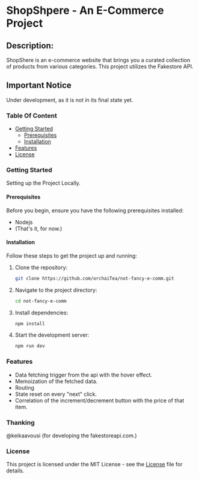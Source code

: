# ShopShpere - An E-Commerce Project

## Description:

ShopShere is an e-commerce website that brings you a curated collection of products from various categories. This project utilizes the Fakestore API.

## Important Notice

Under development, as it is not in its final state yet.

### Table Of Content

- [Getting Started](#getting-started)
  - [Prerequisites](#prerequisites)
  - [Installation](#installation)
- [Features](#features)
- [License](#license)

### Getting Started

Setting up the Project Locally.

#### Prerequisites

Before you begin, ensure you have the following prerequisites installed:

- Nodejs
- \(That's it, for now.\)

#### Installation

Follow these steps to get the project up and running:

1. Clone the repository:
   ```bash
   git clone https://github.com/orchaiTea/not-fancy-e-comm.git
   ```
2. Navigate to the project directory:
   ```bash
   cd not-fancy-e-comm
   ```
3. Install dependencies:
   ```bash
   npm install
   ```
4. Start the development server:
   ```bash
   npm run dev
   ```

### Features

- Data fetching trigger from the api with the hover effect.
- Memoization of the fetched data.
- Routing
- State reset on every "next" click.
- Correlation of the increment/decrement button with the price of that item.

### Thanking

@keikaavousi \(for developing the fakestoreapi.com.\)

### License

This project is licensed under the MIT License - see the [License](https://github.com/orchaiTea/not-fancy-e-comm/blob/master/LICENSE.md) file for details.
